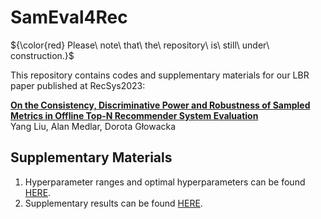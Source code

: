 # SamEval4Rec
${\color{red} Please\ note\ that\ the\ repository\ is\ still\ under\ construction.}$


This repository contains codes and supplementary materials for our LBR paper published at RecSys2023:


**[On the Consistency, Discriminative Power and Robustness of Sampled Metrics in Offline Top-N Recommender System Evaluation](https://doi.org/10.1145/3604915.3610651)**
</br>
Yang Liu,
Alan Medlar,
Dorota Głowacka



## Supplementary Materials
1. Hyperparameter ranges and optimal hyperparameters can be found [HERE](hyperparameters.pdf).
2. Supplementary results can be found [HERE](Supplementary_results.pdf).
